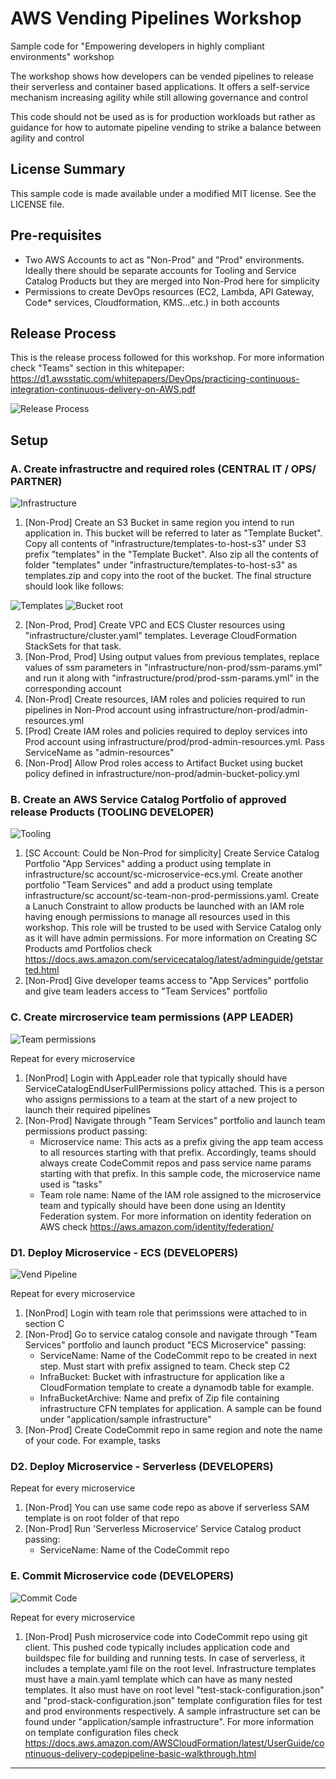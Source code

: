 # AWS Vending Pipelines Workshop

Sample code for "Empowering developers in highly compliant environments" workshop

The workshop shows how developers can be vended pipelines to release their serverless and container based applications. It offers a self-service mechanism increasing agility while still allowing governance and control

This code should not be used as is for production workloads but rather as guidance for how to automate pipeline vending to strike a balance between agility and control

## License Summary

This sample code is made available under a modified MIT license. See the LICENSE file.

## Pre-requisites

* Two AWS Accounts to act as "Non-Prod" and "Prod" environments. Ideally there should be separate accounts for Tooling and Service Catalog Products but they are merged into Non-Prod here for simplicity
* Permissions to create DevOps resources (EC2, Lambda, API Gateway, Code* services, Cloudformation, KMS...etc.) in both accounts

## Release Process

This is the release process followed for this workshop. For more information check "Teams" section in this whitepaper: https://d1.awsstatic.com/whitepapers/DevOps/practicing-continuous-integration-continuous-delivery-on-AWS.pdf

![Release Process](/images/release-process.png)

## Setup

### A. Create infrastructre and required roles (CENTRAL IT / OPS/ PARTNER)

![Infrastructure](/images/01.infra.png)

1. [Non-Prod] Create an S3 Bucket in same region you intend to run application in. This bucket will be referred to later as "Template Bucket". Copy all contents of "infrastructure/templates-to-host-s3" under S3 prefix "templates" in the "Template Bucket". Also zip all the contents of folder "templates" under "infrastructure/templates-to-host-s3"  as templates.zip and copy into the root of the bucket. The final structure should look like follows:

![Templates](/images/bucket-templates.png)
![Bucket root](/images/bucket-root.png)

2. [Non-Prod, Prod] Create VPC and ECS Cluster resources using "infrastructure/cluster.yaml" templates. Leverage CloudFormation StackSets for that task.
3. [Non-Prod, Prod] Using output values from previous templates, replace values of ssm parameters in "infrastructure/non-prod/ssm-params.yml" and run it along with "infrastructure/prod/prod-ssm-params.yml" in the corresponding account
4. [Non-Prod] Create resources, IAM roles and policies required to run pipelines in Non-Prod account using infrastructure/non-prod/admin-resources.yml
5. [Prod] Create IAM roles and policies required to deploy services into Prod account using infrastructure/prod/prod-admin-resources.yml. Pass ServiceName as "admin-resources"
6. [Non-Prod] Allow Prod roles access to Artifact Bucket using bucket policy defined in infrastructure/non-prod/admin-bucket-policy.yml

### B. Create an AWS Service Catalog Portfolio of approved release Products (TOOLING DEVELOPER)

![Tooling](/images/02.tooling.png)

1. [SC Account: Could be Non-Prod for simplicity] Create Service Catalog Portfolio "App Services" adding a product using template in infrastructure/sc account/sc-microservice-ecs.yml. Create another portfolio "Team Services" and add a product using template infrastructure/sc account/sc-team-non-prod-permissions.yaml. Create a Lanuch Constraint to allow products be launched with an IAM role having enough permissions to manage all resources used in this workshop. This role will be trusted to be used with Service Catalog only as it will have admin permissions. For more information on Creating SC Products amd Portfolios check https://docs.aws.amazon.com/servicecatalog/latest/adminguide/getstarted.html
2. [Non-Prod] Give developer teams access to "App Services" portfolio and give team leaders access to "Team Services" portfolio

### C. Create mircroservice team permissions (APP LEADER)

![Team permissions](/images/03.team-permissions.png)

Repeat for every microservice

1. [NonProd] Login with AppLeader role that typically should have ServiceCatalogEndUserFullPermissions policy attached. This is a person who assigns permissions to a team at the start of a new project to launch their required pipelines
2. [Non-Prod] Navigate through "Team Services" portfolio and launch team permissions product passing:
   * Microservice name: This acts as a prefix giving the app team access to all resources starting with that prefix. Accordingly, teams should always create CodeCommit repos and pass service name params starting with that prefix. In this sample code, the microservice name used is "tasks"
   * Team role name: Name of the IAM role assigned to the microservice team and typically should have been done using an Identity Federation system. For more information on identity federation on AWS check https://aws.amazon.com/identity/federation/

### D1. Deploy Microservice - ECS (DEVELOPERS)

![Vend Pipeline](/images/04.vend-pipeline.png)

Repeat for every microservice

1. [NonProd] Login with team role that perimssions were attached to in section C
2. [Non-Prod] Go to service catalog console and navigate through "Team Services" portfolio and launch product "ECS Microservice" passing:
    * ServiceName: Name of the CodeCommit repo to be created in next step. Must start with prefix assigned to team. Check step C2
    * InfraBucket: Bucket with infrastructure for application like a CloudFormation template to create a dynamodb table for example.
    * InfraBucketArchive: Name and prefix of Zip file containing infrastructure CFN templates for application. A sample can be found under "application/sample infrastructure"
3. [Non-Prod] Create CodeCommit repo in same region and note the name of your code. For example, tasks

### D2. Deploy Microservice - Serverless (DEVELOPERS)

Repeat for every microservice

1. [Non-Prod] You can use same code repo as above if serverless SAM template is on root folder of that repo
2. [Non-Prod] Run 'Serverless Microservice' Service Catalog product passing:
    * ServiceName: Name of the CodeCommit repo

### E. Commit Microservice code (DEVELOPERS)

![Commit Code](/images/05.commit-code.png)

Repeat for every microservice

1. [Non-Prod] Push microservice code into CodeCommit repo using git client. This pushed code typically includes application code and buildspec file for building and running tests. In case of serverless, it includes a template.yaml file on the root level. Infrastructure templates must have a main.yaml template which can have as many nested templates. It also must have on root level "test-stack-configuration.json" and "prod-stack-configuration.json" template configuration files for test and prod environments respectively. A sample infrastructure set can be found under "application/sample infrastructure". For more information on template configuration files check https://docs.aws.amazon.com/AWSCloudFormation/latest/UserGuide/continuous-delivery-codepipeline-basic-walkthrough.html

***